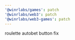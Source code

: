 ```yaml
---
'@winrlabs/games': patch
'@winrlabs/web3': patch
'@winrlabs/web3-games': patch
---
```


roulette autobet button fix
